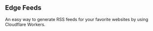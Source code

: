 ## Edge Feeds

An easy way to generate RSS feeds for your favorite websites by using Cloudflare Workers.  
